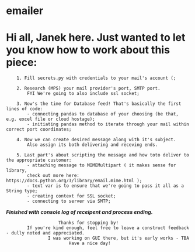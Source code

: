 # emailer

# Hi all, Janek here. Just wanted to let you know how to work about this piece:

		1. Fill secrets.py with credentials to your mail's account (;
		
		2. Research (MPS) your mail provider's port, SMTP port. 
			FYI We're going to also include ssl socket;
	
		3. Now's the time for Database feed! That's basically the first lines of code:
			- connecting pandas to database of your choosing (be that, e.g. excel file or cloud hostage);
			- initiating pandas method to iterate through your mail within correct port coordinates;
			
		4. Now we can create desired message along with it's subject. 
			Also assign its both delivering and receving ends. 
		
		5. Last part's about scripting the message and how toto deliver to the appropriate customer:
			- attaching message to MIMEMultipart ( it makes sense for library, 
			check out more here: https://docs.python.org/3/library/email.mime.html );
			- text var is to ensure that we're going to pass it all as a String type;
			- creating context for SSL socket;
			- connecting to server via SMTP;
			
***Finished with console log of receipent and process ending.***
			
			
						Thanks for stopping by! 
			If you're kind enough, feel free to leave a construct feedback - dully noted and appreciated. 
					I was working on GUI there, but it's early works - TBA
							Have a nice day!
